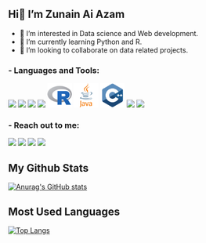 ## Hi👋 I’m Zunain Ai Azam
- 👀 I’m interested in Data science and Web development.
- 🌱 I’m currently learning Python and R.
- 💞️ I’m looking to collaborate on data related projects.

### - Languages and Tools:
<span><img style="display:inline" src="https://img.icons8.com/color/50/000000/html-5.png"/></span>
<img style="display:inline" src="https://img.icons8.com/color/50/000000/css3.png"/>
<img style="display:inline" src="https://img.icons8.com/color/50/000000/python.png"/>
<img style="display:inline" src="https://img.icons8.com/color/50/000000/django.png"/>
<img src="https://raw.githubusercontent.com/github/explore/80688e429a7d4ef2fca1e82350fe8e3517d3494d/topics/r/r.png" width="50" height="50" alt="r logo">
<img src="https://raw.githubusercontent.com/github/explore/5b3600551e122a3277c2c5368af2ad5725ffa9a1/topics/java/java.png" width="50" height="50" alt="java logo">
<img src="https://raw.githubusercontent.com/github/explore/180320cffc25f4ed1bbdfd33d4db3a66eeeeb358/topics/cpp/cpp.png" width="50" height="50" alt="cpp logo">
<img style="display:inline" src="https://img.icons8.com/color/50/000000/visual-studio-code-2019.png"/>
<img src="https://img.icons8.com/color/48/000000/git.png"/>

### - Reach out to me:
<a href="https://www.linkedin.com/in/zunain-ali-azam-4a985421b/" target="_blank"><img src="https://img.icons8.com/color/48/000000/linkedin.png"/></a>
<a href="https://www.facebook.com/zunain.azam18/" target="_blank"><img src="https://img.icons8.com/color/48/000000/facebook-new.png"/></a>
<a href="https://twitter.com/zunain_azam" target="_blank"><img src="https://img.icons8.com/color/48/000000/twitter--v2.png"/></a>
<a href="https://www.instagram.com/zunain._.azam/" target="_blank"><img src="https://img.icons8.com/color/48/000000/instagram-new--v1.png"/></a>

## My Github Stats
[![Anurag's GitHub stats](https://github-readme-stats.vercel.app/api?username=ZunainAliAzam&show_icons=true&hide_title=true&text_color=fff&bg_color=000)](https://github.com/anuraghazra/github-readme-stats)

## Most Used Languages
[![Top Langs](https://github-readme-stats.vercel.app/api/top-langs/?username=ZunainAliAzam&hide_title=true&langs_count=8&text_color=fff&bg_color=000&layout=compact)](https://github.com/ZunainAliAzam/github-readme-stats)
<!---
ZunainAzam19/ZunainAzam19 is a ✨ special ✨ repository because its `README.md` (this file) appears on your GitHub profile.
You can click the Preview link to take a look at your changes.
--->
